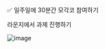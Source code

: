 ✅ 일주일에 30분간 모각코 참여하기

라운지에서 과제 진행하기

![image](https://github.com/user-attachments/assets/0de00d07-2b8d-420a-b2fe-69c36fe88761)

